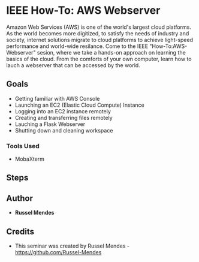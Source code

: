 # IEEE How-To: AWS Webserver
Amazon Web Services (AWS) is one of the world's largest cloud platforms. As the world becomes more digitized, to satisfy the needs of industry and society, internet solutions migrate to cloud platforms to achieve light-speed performance and world-wide resilance. Come to the IEEE "How-To:AWS-Webserver" sesion, where we take a hands-on approach on learning the basics of the cloud. From the comforts of your own computer, learn how to lauch a webserver that can be accessed by the world.  

## Goals
- Getting familiar with AWS Console
- Launching an EC2 (Elastic Cloud Compute) Instance
- Logging into an EC2 instance remotely
- Creating and transferring files remotely
- Lauching a Flask Webserver
- Shutting down and cleaning workspace

### Tools Used 
- MobaXterm


## Steps


## Author
* **Russel Mendes** 

## Credits
* This seminar was created by Russel Mendes - https://github.com/Russel-Mendes
